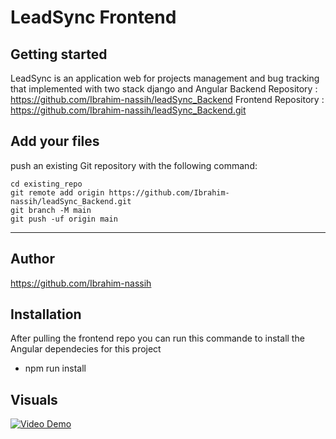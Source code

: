 # LeadSync Frontend



## Getting started
LeadSync is an application web for projects management and bug tracking that implemented with two stack django and Angular
Backend Repository : https://github.com/Ibrahim-nassih/leadSync_Backend
Frontend Repository : https://github.com/Ibrahim-nassih/leadSync_Backend.git

## Add your files

push an existing Git repository with the following command:

```
cd existing_repo
git remote add origin https://github.com/Ibrahim-nassih/leadSync_Backend.git
git branch -M main
git push -uf origin main
```


***
## Author
https://github.com/Ibrahim-nassih

## Installation
After pulling the frontend repo you can run this commande to install the Angular dependecies for this project
- npm run install

## Visuals
[![Video Demo](https://img.youtube.com/vi/PZOanoZQVbM/0.jpg)](https://www.youtube.com/watch?v=PZOanoZQVbM)

